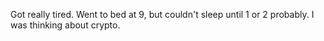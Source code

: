 Got really tired. Went to bed at 9, but couldn't sleep until 1 or 2 probably. I was thinking about crypto.
